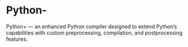 # Python-
Python+ — an enhanced Python compiler designed to extend Python’s capabilities with custom preprocessing, compilation, and postprocessing features.
